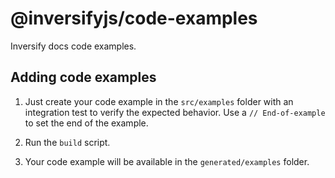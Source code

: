# @inversifyjs/code-examples

Inversify docs code examples.

## Adding code examples

1. Just create your code example in the `src/examples` folder with an integration test to verify the expected behavior. Use a `// End-of-example` to set the end of the example.

2. Run the `build` script.
3. Your code example will be available in the `generated/examples` folder.
